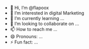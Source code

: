 - 👋 Hi, I’m @flapoox
- 👀 I’m interested in digital Marketing
- 🌱 I’m currently learning ...
- 💞️ I’m looking to collaborate on ...
- 📫 How to reach me ...
- 😄 Pronouns: ...
- ⚡ Fun fact: ...

<!---
flapoox/flapoox is a ✨ special ✨ repository because its `README.md` (this file) appears on your GitHub profile.
You can click the Preview link to take a look at your changes.
--->
